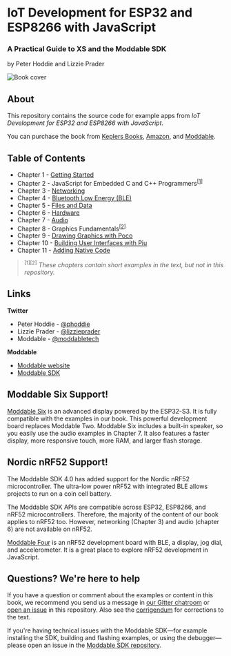 # IoT Development for ESP32 and ESP8266 with JavaScript
### A Practical Guide to XS and the Moddable SDK

by Peter Hoddie and Lizzie Prader

![Book cover](./images/cover.jpg)

## About

This repository contains the source code for example apps from *IoT Development for ESP32 and ESP8266 with JavaScript*.

You can purchase the book from [Keplers Books](https://www.keplers.com/book/9781484250693), [Amazon](https://www.amazon.com/IoT-Development-ESP8266-ESP32-JavaScript/dp/1484250699/ref=sr_1_2), and [Moddable](https://www.moddable.com/book#purchase).

## Table of Contents

* Chapter 1 - [Getting Started](./ch1-gettingstarted)
* Chapter 2 - JavaScript for Embedded C and C++ Programmers<sup>[[1](#footnotes)]</sup>
* Chapter 3 - [Networking](./ch3-network)
* Chapter 4 - [Bluetooth Low Energy (BLE)](./ch4-ble)
* Chapter 5 - [Files and Data](./ch5-files)
* Chapter 6 - [Hardware](./ch6-hardware)
* Chapter 7 - [Audio](./ch7-audio)
* Chapter 8 - Graphics Fundamentals<sup>[[2](#footnotes)]</sup> 
* Chapter 9 - [Drawing Graphics with Poco](./ch9-poco)
* Chapter 10 - [Building User Interfaces with Piu](./ch10-piu)
* Chapter 11 - [Adding Native Code](./ch11-native)

<a id="footnotes"></a>
> <sup>[1][2]</sup> *These chapters contain short examples in the text, but not in this repository.*<BR>

## Links

**Twitter**

* Peter Hoddie - [@phoddie](https://twitter.com/phoddie) 
* Lizzie Prader - [@lizzieprader](https://twitter.com/lizzieprader) 
* Moddable - [@moddabletech](https://twitter.com/moddabletech)

**Moddable**

* [Moddable website](https://www.moddable.com)
* [Moddable SDK](https://github.com/Moddable-OpenSource/moddable/)

<a id="moddablesix"></a>
## Moddable Six Support!
[Moddable Six](https://www.moddable.com/moddable-six) is an  advanced display powered by the ESP32-S3. It is fully compatible with the examples in our book. This powerful development board replaces Moddable Two. Moddable Six includes a built-in speaker, so you easily use the audio examples in Chapter 7. It also features a faster display, more responsive touch, more RAM, and larger flash storage.

<a id="nrf52"></a>
## Nordic nRF52 Support!

The Moddable SDK 4.0 has added support for the Nordic nRF52 microcontroller. The ultra-low power nRF52 with integrated BLE allows projects to run on a coin cell battery.

The Moddable SDK APIs are compatible across ESP32, ESP8266, and nRF52 microcontrollers. Therefore, the majority of the content of our book applies to nRF52 too. However, networking (Chapter 3) and audio (chapter 6) are not available on nRF52.

[Moddable Four](https://www.moddable.com/moddable-four) is an nRF52 development board with BLE, a display, jog dial, and accelerometer. It is a great place to explore nRF52 development in JavaScript.

## Questions? We're here to help

If you have a question or comment about the examples or content in this book, we recommend you send us a message in [our Gitter chatroom](https://gitter.im/embedded-javascript/moddable) or [open an issue](https://github.com/Moddable-OpenSource/iot-product-dev-book/issues) in this repository. Also see the [corrigendum](./corrigendum.md) for corrections to the text.

If you're having technical issues with the Moddable SDK—for example installing the SDK, building and flashing examples, or using the debugger—please open an issue in the [Moddable SDK repository](https://github.com/Moddable-OpenSource/moddable/).
